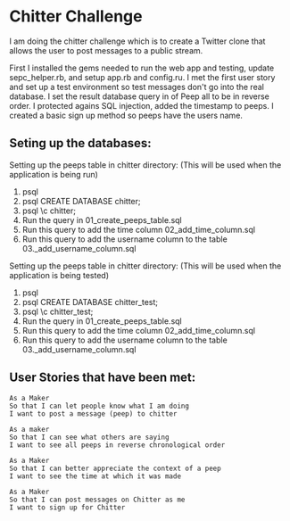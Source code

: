 Chitter Challenge
=================

I am doing the chitter challenge which is to create a Twitter clone that allows the user to post messages to a public stream.

First I installed the gems needed to run the web app and testing, update sepc_helper.rb, and setup app.rb and config.ru.
I met the first user story and set up a test environment so test messages don't go into the real database.
I set the result database query in of Peep all to be in reverse order.
I protected agains SQL injection, added the timestamp to peeps.
I created a basic sign up method so peeps have the users name.


Seting up the databases:
----------
Setting up the peeps table in chitter directory:
(This will be used when the application is being run)
1. psql
2. psql CREATE DATABASE chitter;
3. psql \c chitter;
4. Run the query in 01_create_peeps_table.sql
5. Run this query to add the time column 02_add_time_column.sql
6. Run this query to add the username column to the table 03._add_username_column.sql

Setting up the peeps table in chitter directory:
(This will be used when the application is being tested)
1. psql
2. psql CREATE DATABASE chitter_test;
3. psql \c chitter_test;
4. Run the query in 01_create_peeps_table.sql
5. Run this query to add the time column 02_add_time_column.sql
6. Run this query to add the username column to the table 03._add_username_column.sql


User Stories that have been met:
-------

```
As a Maker
So that I can let people know what I am doing  
I want to post a message (peep) to chitter

As a maker
So that I can see what others are saying  
I want to see all peeps in reverse chronological order

As a Maker
So that I can better appreciate the context of a peep
I want to see the time at which it was made

As a Maker
So that I can post messages on Chitter as me
I want to sign up for Chitter

```
